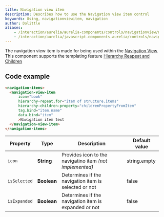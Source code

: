 ```yaml
---
title: Navigation view item
description: Describes how to use the Navigation view item control
keywords: Using, navigationviewitem, navigation
author: Dolittle
aliases:
    - /interaction/aurelia/aurelia-components/controls/navigationview/navigationviewitem
    - /interaction/aurelia/javascript.components.aurelia/controls/navigationview/navigationviewitem
---
```



The navigation view item is made for being used within the [Navigation View](/interaction/aurelia/aurelia-components/controls/navigationview/). This component supports the templating feature [Hierarchy Reapeat and Children](/interaction/aurelia/aurelia-components/templating/hierarchy_repeat/)

## Code example

```html
<navigation-items>
  <navigation-view-item
      icon="book"
      hierarchy-repeat.for="item of structure.items"
      hierarchy-children-property="childrenPropertyFromItem"
      tag.bind="item.name"
      data.bind="item"
      >Navigation item text
  </navigation-view-item>
</navigation-items>
```

| Property | Type | Description | Default value |
| -------- | ---- | ----------- | ------------- |
| `icon` | **String**| Provides icon to the navigatino item _(not implemented)_|string.empty|
|`isSelected`|**Boolean**|Determines if the navigation item is selected or not|false|
|`isExpanded`|**Boolean**|Determines if the navigation item is expanded or not|false|
